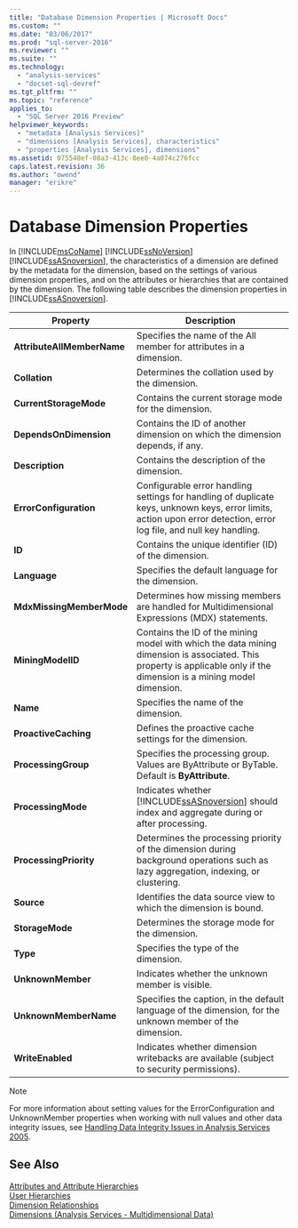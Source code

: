 ```yaml
---
title: "Database Dimension Properties | Microsoft Docs"
ms.custom: ""
ms.date: "03/06/2017"
ms.prod: "sql-server-2016"
ms.reviewer: ""
ms.suite: ""
ms.technology: 
  - "analysis-services"
  - "docset-sql-devref"
ms.tgt_pltfrm: ""
ms.topic: "reference"
applies_to: 
  - "SQL Server 2016 Preview"
helpviewer_keywords: 
  - "metadata [Analysis Services]"
  - "dimensions [Analysis Services], characteristics"
  - "properties [Analysis Services], dimensions"
ms.assetid: 075548ef-08a3-413c-8ee0-4a074c276fcc
caps.latest.revision: 36
ms.author: "owend"
manager: "erikre"
---
```

# Database Dimension Properties
  In [!INCLUDE[msCoName](../../advanced-analytics/r-services/tutorials/includes/msconame-md.md)] [!INCLUDE[ssNoVersion](../../advanced-analytics/r-services/includes/ssnoversion-md.md)] [!INCLUDE[ssASnoversion](../../analysis-services/includes/ssasnoversion-md.md)], the characteristics of a dimension are defined by the metadata for the dimension, based on the settings of various dimension properties, and on the attributes or hierarchies that are contained by the dimension. The following table describes the dimension properties in [!INCLUDE[ssASnoversion](../../analysis-services/includes/ssasnoversion-md.md)].  
  
|Property|Description|  
|--------------|-----------------|  
|**AttributeAllMemberName**|Specifies the name of the All member for attributes in a dimension.|  
|**Collation**|Determines the collation used by the dimension.|  
|**CurrentStorageMode**|Contains the current storage mode for the dimension.|  
|**DependsOnDimension**|Contains the ID of another dimension on which the dimension depends, if any.|  
|**Description**|Contains the description of the dimension.|  
|**ErrorConfiguration**|Configurable error handling settings for handling of duplicate keys, unknown keys, error limits, action upon error detection, error log file, and null key handling.|  
|**ID**|Contains the unique identifier (ID) of the dimension.|  
|**Language**|Specifies the default language for the dimension.|  
|**MdxMissingMemberMode**|Determines how missing members are handled for Multidimensional Expressions (MDX) statements.|  
|**MiningModelID**|Contains the ID of the mining model with which the data mining dimension is associated. This property is applicable only if the dimension is a mining model dimension.|  
|**Name**|Specifies the name of the dimension.|  
|**ProactiveCaching**|Defines the proactive cache settings for the dimension.|  
|**ProcessingGroup**|Specifies the processing group. Values are ByAttribute or ByTable. Default is **ByAttribute**.|  
|**ProcessingMode**|Indicates whether [!INCLUDE[ssASnoversion](../../analysis-services/includes/ssasnoversion-md.md)] should index and aggregate during or after processing.|  
|**ProcessingPriority**|Determines the processing priority of the dimension during background operations such as lazy aggregation, indexing, or clustering.|  
|**Source**|Identifies the data source view to which the dimension is bound.|  
|**StorageMode**|Determines the storage mode for the dimension.|  
|**Type**|Specifies the type of the dimension.|  
|**UnknownMember**|Indicates whether the unknown member is visible.|  
|**UnknownMemberName**|Specifies the caption, in the default language of the dimension, for the unknown member of the dimension.|  
|**WriteEnabled**|Indicates whether dimension writebacks are available (subject to security permissions).|  
  
> [!NOTE]  
>  For more information about setting values for the ErrorConfiguration and UnknownMember properties when working with null values and other data integrity issues, see [Handling Data Integrity Issues in Analysis Services 2005](http://go.microsoft.com/fwlink/?LinkId=81891).  
  
## See Also  
 [Attributes and Attribute Hierarchies](../../analysis-services/multidimensional-models-olap-logical-dimension-objects/attributes-and-attribute-hierarchies.md)   
 [User Hierarchies](../../analysis-services/multidimensional-models-olap-logical-dimension-objects/user-hierarchies.md)   
 [Dimension Relationships](../../analysis-services/multidimensional-models-olap-logical-cube-objects/dimension-relationships.md)   
 [Dimensions &#40;Analysis Services - Multidimensional Data&#41;](../../analysis-services/multidimensional-models-olap-logical-dimension-objects/dimensions-analysis-services-multidimensional-data.md)  
  
  